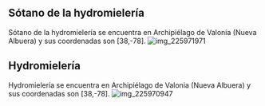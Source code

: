 ## Sótano de la hydromielería
Sótano de la hydromielería se encuentra en Archipiélago de Valonia (Nueva Albuera) y sus coordenadas son [38,-78].
![img_225971971](https://media.discordapp.net/attachments/1115311447145193482/1115355532291756122/225971971.jpg)

## Hydromielería
Hydromielería se encuentra en Archipiélago de Valonia (Nueva Albuera) y sus coordenadas son [38,-78].
![img_225970947](https://media.discordapp.net/attachments/1115311447145193482/1115355511479607356/225970947.jpg)